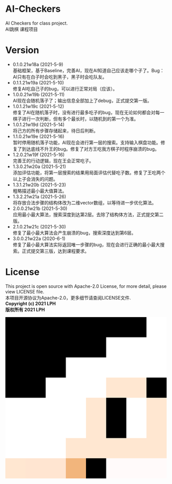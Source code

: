 # AI-Checkers
AI Checkers for class project.  
AI跳棋 课程项目

# Version
* 0.1.0.21w18a (2021-5-9)  
基础框架，基于Baseline，完善AI，现在AI知道自己应该走哪个子了。Bug：AI只有在白子时会吃到黑子，黑子时会吃队友。
* 0.1.1.21w19a (2021-5-10)  
修复AI吃自己子的bug，可以进行正常对局（应该）。  
* 1.0.0.21w19b (2021-5-11)  
AI现在会随机落子了；输出信息全部加上了debug，正式提交第一版。  
* 1.0.1.21w19c (2021-5-12)  
修复了AI在随机落子时，没有进行最多吃子的bug，现在无论如何都会对每一棋子进行一次判断，但有多个最长时，以随机到的第一个为准。  
* 1.0.1.21w19d (2021-5-14)  
将己方的所有步骤存储起来，待日后判断。  
* 1.1.0.21w19e (2021-5-16)  
暂时停用随机落子功能，AI现在会进行第一层的搜索。支持输入棋盘功能。修复了到达底线不升王的bug。修复了对方王吃我方棋子时程序崩溃的bug。  
* 1.2.0.21w19f (2021-5-16)  
完善王的行动逻辑，现在王会正常吃子。  
* 1.3.0.21w20a (2021-5-21)  
添加评估功能，将第一层搜索的结果用局面评估代替吃子数。修复了王吃两个以上子会消失的问题。  
* 1.3.1.21w20b (2021-5-23)  
粗略描述最小最大值算法。  
* 1.3.2.21w21a (2021-5-26)  
将存放合法步骤的结构体改为二维vector数组，以等待进一步优化算法。  
* 2.0.0.21w21b (2021-5-30)  
应用最小最大算法，搜索深度到达第2层。去除了结构体方法，正式提交第二版。  
* 2.1.0.21w21c (2021-5-30)  
修复了最小最大算法会产生崩溃的bug，搜索深度达到第6层。  
* 3.0.0.21w22a (2020-6-1)  
修复了最小最大算法实际返回唯一步骤的bug，现在会进行正确的最小最大搜索。正式提交第三版，达到课程要求。  

# License
This project is open source with Apache-2.0 License, for more detail, please view LICENSE file.  
本项目开源协议为Apache-2.0，更多细节请查阅LICENSE文件.  
**Copyright (c) 2021 LPH**  
**版权所有 2021 LPH**  

![lphlch](https://github.com/lphlch/AI-Checkers/blob/main/lphlch.png)
